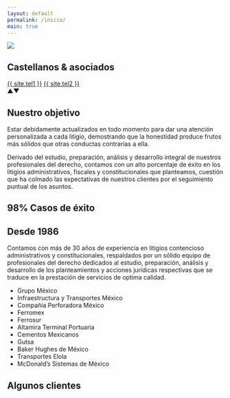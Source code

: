 ```yaml
---
layout: default
permalink: /inicio/
main: true
---
```


<div class="homephoto"></div>
<section class="snap homesection">
  <div id="logocontainer">
    <img class="hometype" src="{{ site.baseurl }}img/typewhite.svg">
    <h1 class="hometitle">Castellanos & asociados</h1>
    <div class="tels">
      <a href="tel:{{ site.tel1 }}">{{ site.tel1 }}</a>  <a href="tel:{{ site.tel2 }}">{{ site.tel2 }}</a>
    </div>
  </div>
</section>

<div id="asidelogo">
  <div class="arrows">
  <span id="up">▲</span><span id="down">▼</span>
  </div>
</div>

<section class="snap" id="data1">
  <div class="introcard left thirdline">
    <h2>Nuestro objetivo</h2>
  </div>
  <div class="introcard right">
    <p>Estar debidamente actualizados en todo momento para dar una atención personalizada a cada litigio, demostrando
      que la honestidad produce frutos más sólidos que otras conductas contrarias a ella.
    </p>
  </div>
</section>

<section class="snap" id="data2">
    <div class="introcard left">
      <p>Derivado del estudio, preparación, análisis y desarrollo integral de nuestros profesionales del derecho, contamos con un alto porcentaje de éxito en los litigios administrativos, fiscales y constitucionales que planteamos, cuestión que ha colmado las expectativas de nuestros clientes  por el seguimiento puntual de los asuntos.</p>
    </div>
    <div class="introcard right">
      <h2 class="fulltext">98% Casos de éxito</h2>
    </div>
</section>

<section class="snap" id="data3">
    <div class="introcard left">
    <h2>Desde 1986</h2>
    </div>
    <div class="introcard right">
    <p>Contamos con más de 30 años de experiencia en litigios contencioso administrativos y constitucionales, respaldados por un sólido equipo de profesionales del derecho dedicados al estudio, preparación, análisis y desarrollo de los planteamientos y acciones jurídicas respectivas
que se traduce en la prestación de servicios  de optima calidad.</p>
    </div>
</section>

<section class="snap" id="data4">
    <div class="introcard left">
      <p class="listmess">
        <ul>
          <li>Grupo México</li>
          <li>Infraestructura y Transportes México</li>
          <li>Compañía Perforadora México</li>
          <li>Ferromex</li>
          <li>Ferrosur</li>
          <li>Altamira Terminal Portuaria</li>
          <li>Cementos Mexicanos</li>
          <li>Gutsa</li>
          <li>Baker Hughes de México</li>
          <li>Transportes Elola</li>
          <li>McDonald’s Sistemas de México</li>
        </ul>
    </p>
    </div>
    <div class="introcard right">
    <h2>Algunos clientes</h2>
    </div>
</section>

<script src="{{site.baseurl}}js/homeanimation.js"></script>
